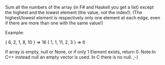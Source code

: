Sum all the numbers of the array (in F# and Haskell you get a list) except the highest and the lowest element (the value, not the index!).
(The highest/lowest element is respectively only one element at each edge, even if there are more than one with the same value!)

Example:

{ 6, 2, 1, 8, 10 } => 16
{ 1, 1, 11, 2, 3 } => 6


If array is empty, null or None, or if only 1 Element exists, return 0.
Note:In C++ instead null an empty vector is used. In C there is no null. ;-) 
